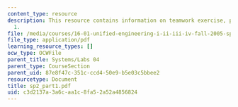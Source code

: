```yaml
---
content_type: resource
description: This resource contains information on teamwork exercise, problem set
  1.
file: /media/courses/16-01-unified-engineering-i-ii-iii-iv-fall-2005-spring-2006/c3d2137a3a6caa1c8fa52a52a4856824_sp2_part1.pdf
file_type: application/pdf
learning_resource_types: []
ocw_type: OCWFile
parent_title: Systems/Labs 04
parent_type: CourseSection
parent_uid: 87e8f47c-351c-ccd4-50e9-b5e03c5bbee2
resourcetype: Document
title: sp2_part1.pdf
uid: c3d2137a-3a6c-aa1c-8fa5-2a52a4856824
---
```

